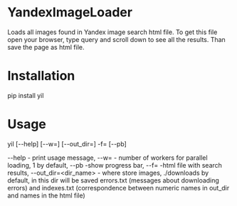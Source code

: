 # YandexImageLoader
Loads all images found in Yandex image search html file. 
To get this file open your browser, type query and scroll down to see all
the results. Than save the page as html file.

# Installation
pip install yil

# Usage
yil [--help] [--w=<number>] [--out_dir=<output dir>] -f=<html file name> [--pb]

--help - print usage message,
--w=<number> - number of workers for parallel loading, 1 by default,
--pb -show progress bar, 
--f=<html file name> -html file with search results,
--out_dir=<dir_name> - where store images, ./downloads by default,
in this dir will be saved errors.txt (messages about downloading errors)
and indexes.txt (correspondence between numeric names in out_dir and names in 
the html file)

